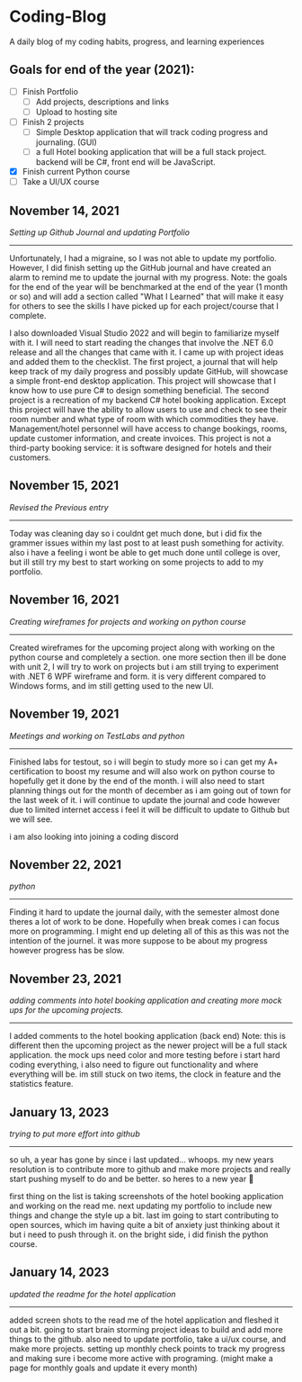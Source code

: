 # Coding-Blog
  A daily blog of my coding habits, progress, and learning experiences

## Goals for end of the year (2021):
 - [ ] Finish Portfolio
     - [ ] Add projects, descriptions and links 
     - [ ] Upload to hosting site
 - [ ] Finish 2 projects
     - [ ] Simple Desktop application that will track coding progress and journaling. (GUI)
     - [ ] a full Hotel booking application that will be a full stack project. backend will be C#, front end will be JavaScript. 
 - [X] Finish current Python course
 - [ ] Take a UI/UX course
  
## November 14, 2021
*Setting up Github Journal and updating Portfolio*

<hr>

Unfortunately, I had a migraine, so I was not able to update my portfolio. However, I did finish setting up the GitHub journal and have created an alarm to remind me to update the journal with my progress. Note: the goals for the end of the year will be benchmarked at the end of the year (1 month or so) and will add a section called "What I Learned" that will make it easy for others to see the skills I have picked up for each project/course that I complete.


I also downloaded Visual Studio 2022 and will begin to familiarize myself with it. I will need to start reading the changes that involve the .NET 6.0 release and all the changes that came with it. I came up with project ideas and added them to the checklist. The first project, a journal that will help keep track of my daily progress and possibly update GitHub, will showcase a simple front-end desktop application. This project will showcase that I know how to use pure C# to design something beneficial. The second project is a recreation of my backend C# hotel booking application. Except this project will have the ability to allow users to use and check to see their room number and what type of room with which commodities they have. Management/hotel personnel will have access to change bookings, rooms, update customer information, and create invoices. This project is not a third-party booking service: it is software designed for hotels and their customers. 
 
 ## November 15, 2021
*Revised the Previous entry*

<hr>

Today was cleaning day so i couldnt get much done, but i did fix the grammer issues within my last post to at least push something for activity. also i have a feeling i wont be able to get much done until college is over, but ill still try my best to start working on some projects to add to my portfolio. 
  
## November 16, 2021
*Creating wireframes for projects and working on python course*

<hr>

Created wireframes for the upcoming project along with working on the python course and completely a section. one more section then ill be done with unit 2, I will try to work on projects but i am still trying to experiment with .NET 6 WPF wireframe and form. it is very different compared to Windows forms, and im still getting used to the new UI. 

## November 19, 2021
*Meetings and working on TestLabs and python*

<hr>

Finished labs for testout, so i will begin to study more so i can get my A+ certification to boost my resume and will also work on python course to hopefully get it done by the end of the month. i will also need to start planning things out for the month of december as i am going out of town for the last week of it. i will continue to update the journal and code however due to limited internet access i feel it will be difficult to update to Github but we will see.

i am also looking into joining a coding discord

## November 22, 2021
*python*

<hr>

Finding it hard to update the journal daily, with the semester almost done theres a lot of work to be done. Hopefully when break comes i can focus more on programming. I might end up deleting all of this as this was not the intention of the journel. it was more suppose to be about my progress however progress has be slow.

## November 23, 2021
*adding comments into hotel booking application and creating more mock ups for the upcoming projects.*

<hr>

I added comments to the hotel booking application (back end) Note: this is different then the upcoming project as the newer project will be a full stack application. the mock ups need color and more testing before i start hard coding everything, i also need to figure out functionality and where everything will be. im still stuck on two items, the clock in feature and the statistics feature.

## January 13, 2023
*trying to put more effort into github*

<hr>

so uh, a year has gone by since i last updated... whoops. my new years resolution is to contribute more to github and make more projects and really start pushing myself to do and be better. so heres to a new year :beers:

first thing on the list is taking screenshots of the hotel booking application and working on the read me. next updating my portfolio to include new things and change the style up a bit. last im going to start contributing to open sources, which im having quite a bit of anxiety just thinking about it but i need to push through it. on the bright side, i did finish the python course.  

## January 14, 2023
*updated the readme for the hotel application*

<hr>

added screen shots to the read me of the hotel application and fleshed it out a bit. going to start brain storming project ideas to build and add more things to the github. also need to update portfolio, take a ui/ux course, and make more projects. setting up monthly check points to track my progress and making sure i become more active with programing. (might make a page for monthly goals and update it every month)
